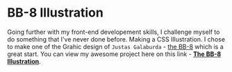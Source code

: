 # BB-8 Illustration
Going further with my front-end developement skills, I challenge myself to do something that I've never done before. Making a
CSS Illustration. I chose to make one of the Grahic design of `Justas Galaburda` - [the BB-8](https://dribbble.com/shots/2408834-BB-8) 
which is a great start. You can view my awesome project here on this link - **[The BB-8 Illustration](http://denniscual.github.io/bb-illustration)**.


